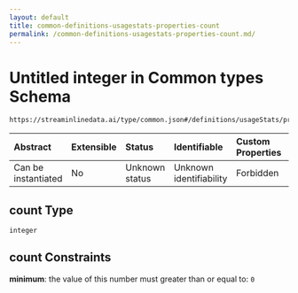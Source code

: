 ```yaml
---
layout: default
title: common-definitions-usagestats-properties-count
permalink: /common-definitions-usagestats-properties-count.md/
---
```

# Untitled integer in Common types Schema

```txt
https://streaminlinedata.ai/type/common.json#/definitions/usageStats/properties/count
```



| Abstract            | Extensible | Status         | Identifiable            | Custom Properties | Additional Properties | Access Restrictions | Defined In                                                |
| :------------------ | :--------- | :------------- | :---------------------- | :---------------- | :-------------------- | :------------------ | :-------------------------------------------------------- |
| Can be instantiated | No         | Unknown status | Unknown identifiability | Forbidden         | Allowed               | none                | [common.json*](common.md "open original schema") |

## count Type

`integer`

## count Constraints

**minimum**: the value of this number must greater than or equal to: `0`
